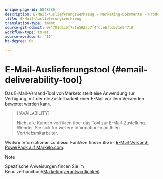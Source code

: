 ```yaml
---
unique-page-id: 6848986
description: E-Mail-Auslieferungswerkzeug - Marketing-Dokumente - Produktdokumentation
title: E-Mail-Auslieferungswerkzeug
translation-type: tm+mt
source-git-commit: 074701d1a5f75fe592ac7f44cce6fb3571e94710
workflow-type: tm+mt
source-wordcount: '80'
ht-degree: 0%

---
```



# E-Mail-Auslieferungstool {#email-deliverability-tool}

Das E-Mail-Versand-Tool von Marketo stellt eine Anwendung zur Verfügung, mit der die Zustellbarkeit einer E-Mail vor dem Versenden bewertet werden kann.

>[!AVAILABILITY]
>
>Nicht alle Kunden verfügen über das Tool zur E-Mail-Zustellung. Wenden Sie sich für weitere Informationen an Ihren Vertriebsmitarbeiter.

Weitere Informationen zu dieser Funktion finden Sie im [E-Mail-Versand-PowerPack auf Marketo.com](https://www.marketo.com/software/email-marketing/email-deliverability/deliverability-packages/).

>[!NOTE]
>
>Spezifische Anweisungen finden Sie im Benutzerhandbuch[Marketingverantwortlichkeit](https://250ok.com/guides/marketo/).
